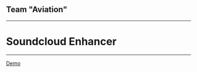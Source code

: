 ## Team "Aviation"

*****************************************

# Soundcloud Enhancer

*****************************************

[Demo](https://cdn.rawgit.com/Team-Aviation/JS-Apps-Teamwork/master/SoundcloudEnhancer/index.html)

